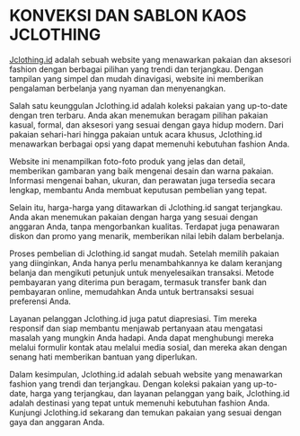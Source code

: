 # KONVEKSI DAN SABLON KAOS JCLOTHING
<a href="https://www.Jclothing.id" rel="do follow">Jclothing.id</a> adalah sebuah website yang menawarkan pakaian dan aksesori fashion dengan berbagai pilihan yang trendi dan terjangkau. Dengan tampilan yang simpel dan mudah dinavigasi, website ini memberikan pengalaman berbelanja yang nyaman dan menyenangkan.

Salah satu keunggulan Jclothing.id adalah koleksi pakaian yang up-to-date dengan tren terbaru. Anda akan menemukan beragam pilihan pakaian kasual, formal, dan aksesori yang sesuai dengan gaya hidup modern. Dari pakaian sehari-hari hingga pakaian untuk acara khusus, Jclothing.id menawarkan berbagai opsi yang dapat memenuhi kebutuhan fashion Anda.

Website ini menampilkan foto-foto produk yang jelas dan detail, memberikan gambaran yang baik mengenai desain dan warna pakaian. Informasi mengenai bahan, ukuran, dan perawatan juga tersedia secara lengkap, membantu Anda membuat keputusan pembelian yang tepat.

Selain itu, harga-harga yang ditawarkan di Jclothing.id sangat terjangkau. Anda akan menemukan pakaian dengan harga yang sesuai dengan anggaran Anda, tanpa mengorbankan kualitas. Terdapat juga penawaran diskon dan promo yang menarik, memberikan nilai lebih dalam berbelanja.

Proses pembelian di Jclothing.id sangat mudah. Setelah memilih pakaian yang diinginkan, Anda hanya perlu menambahkannya ke dalam keranjang belanja dan mengikuti petunjuk untuk menyelesaikan transaksi. Metode pembayaran yang diterima pun beragam, termasuk transfer bank dan pembayaran online, memudahkan Anda untuk bertransaksi sesuai preferensi Anda.

Layanan pelanggan Jclothing.id juga patut diapresiasi. Tim mereka responsif dan siap membantu menjawab pertanyaan atau mengatasi masalah yang mungkin Anda hadapi. Anda dapat menghubungi mereka melalui formulir kontak atau melalui media sosial, dan mereka akan dengan senang hati memberikan bantuan yang diperlukan.

Dalam kesimpulan, Jclothing.id adalah sebuah website yang menawarkan fashion yang trendi dan terjangkau. Dengan koleksi pakaian yang up-to-date, harga yang terjangkau, dan layanan pelanggan yang baik, Jclothing.id adalah destinasi yang tepat untuk memenuhi kebutuhan fashion Anda. Kunjungi Jclothing.id sekarang dan temukan pakaian yang sesuai dengan gaya dan anggaran Anda.

